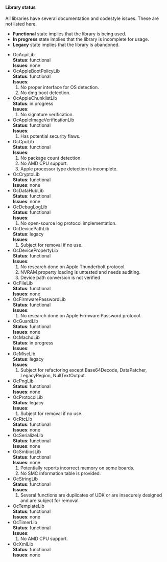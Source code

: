 #### Library status

All libraries have several documentation and codestyle issues. These are not
listed here.

- **Functional** state implies that the library is being used.
- **In progress** state implies that the library is incomplete for usage.
- **Legacy** state implies that the library is abandoned.


* OcAcpiLib  
    **Status**: functional  
    **Issues**: none
* OcAppleBootPolicyLib  
    **Status**: functional  
    **Issues**:
    1. No proper interface for OS detection.
    1. No dmg boot detection.
* OcAppleChunklistLib  
    **Status**: in progress  
    **Issues**:
    1. No signature verification.
* OcAppleImageVerificationLib  
    **Status**: functional  
    **Issues**:
    1. Has potential security flaws.
* OcCpuLib  
    **Status**: functional  
    **Issues**:
    1. No package count detection.
    1. No AMD CPU support.
    1. Apple processor type detection is incomplete.
* OcCryptoLib  
    **Status**: functional  
    **Issues**: none
* OcDataHubLib  
    **Status**: functional  
    **Issues**: none
* OcDebugLogLib  
    **Status**: functional  
    **Issues**:
    1. No open-source log protocol implementation.
* OcDevicePathLib  
    **Status**: legacy  
    **Issues**:
    1. Subject for removal if no use.
* OcDevicePropertyLib  
    **Status**: functional  
    **Issues**:
    1. No research done on Apple Thunderbolt protocol.
    1. NVRAM property loading is untested and needs auditing.
    1. Device path conversion is not verified
* OcFileLib  
    **Status**: functional  
    **Issues**: none
* OcFirmwarePasswordLib  
    **Status**: functional  
    **Issues**:
    1. No research done on Apple Firmware Password protocol.
* OcGuardLib  
    **Status**: functional  
    **Issues**: none
* OcMachoLib  
    **Status**: in progress  
    **Issues**:
* OcMiscLib  
    **Status**: legacy  
    **Issues**:
    1. Subject for refactoring except Base64Decode, DataPatcher, LegacyRegion, NullTextOutput.
* OcPngLib  
    **Status**: functional  
    **Issues**: none
* OcProtocolLib  
    **Status**: legacy  
    **Issues**:
    1. Subject for removal if no use.
* OcRtcLib  
    **Status**: functional  
    **Issues**: none
* OcSerializeLib  
    **Status**: functional  
    **Issues**: none
* OcSmbiosLib  
    **Status**: functional  
    **Issues**: none
    1. Potentially reports incorrect memory on some boards.
    1. No SMC information table is provided.
* OcStringLib  
    **Status**: functional  
    **Issues**:
    1. Several functions are duplicates of UDK or are insecurely designed and are subject for removal.
* OcTemplateLib  
    **Status**: functional  
    **Issues**: none
* OcTimerLib  
    **Status**: functional  
    **Issues**:
    1. No AMD CPU support.
* OcXmlLib  
    **Status**: functional  
    **Issues**: none
